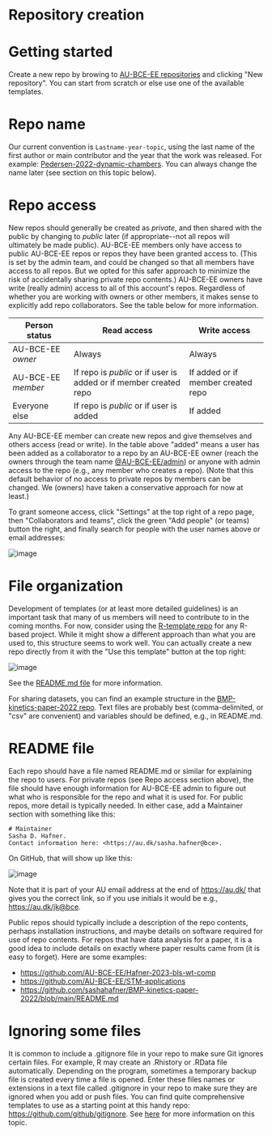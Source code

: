 # Repository creation

# Getting started
Create a new repo by browing to [AU-BCE-EE repositories](https://github.com/orgs/AU-BCE-EE/repositories) and clicking "New repository".
You can start from scratch or else use one of the available templates.

# Repo name
Our current convention is `Lastname-year-topic`, using the last name of the first author or main contributor and the year that the work was released. 
For example: [Pedersen-2022-dynamic-chambers](https://github.com/AU-BCE-EE/Pedersen-2022-dynamic-chambers).
You can always change the name later (see section on this topic below).

# Repo access
New repos should generally be created as *private*, and then shared with the public by changing to *public* later (if appropriate--not all repos will ultimately be made public).
AU-BCE-EE members only have access to public AU-BCE-EE repos or repos they have been granted access to. 
(This is set by the admin team, and could be changed so that all members have access to all repos. But we opted for this safer approach to minimize the risk of accidentally sharing private repo contents.)
AU-BCE-EE owners have write (really admin) access to all of this account's repos.
Regardless of whether you are working with owners or other members, it makes sense to explicitly add repo collaborators.
See the table below for more information.

| Person status      | Read access         | Write access|
|---------------     |-------------        |-------------|
| AU-BCE-EE *owner*  | Always              | Always      |
| AU-BCE-EE *member* | If repo is *public* or if user is added or if member created repo | If added or if member created repo   |
| Everyone else      | If repo is *public* or if user is added | If added    |

Any AU-BCE-EE member can create new repos and give themselves and others access (read or write). 
In the table above "added" means a user has been added as a collaborator to a repo by an AU-BCE-EE owner (reach the owners through the team name [@AU-BCE-EE/admin](https://github.com/orgs/AU-BCE-EE/teams/admin)) or anyone with admin access to the repo (e.g., any member who creates a repo).
(Note that this default behavior of no access to private repos by members can be changed.
We (owners) have taken a conservative approach for now at least.)

To grant someone access, click "Settings" at the top right of a repo page, then "Collaborators and teams", click the green "Add people" (or teams) button the right, and finally search for people with the user names above or email addresses:

![image](https://user-images.githubusercontent.com/35272876/206227003-3fdc3dd5-641d-4fcd-845f-54e0d67888b3.png)

# File organization
Development of templates (or at least more detailed guidelines) is an important task that many of us members will need to contribute to in the coming months.
For now, consider using the [R-template repo](https://github.com/sashahafner/R-template) for any R-based project. 
While it might show a different approach than what you are used to, this structure seems to work well.
You can actually create a new repo directly from it with the "Use this template" button at the top right:

![image](https://user-images.githubusercontent.com/35272876/199021638-e1ac10ec-265a-41b4-a9c0-c5ad2017ccbb.png)

See the [README.md file](https://github.com/sashahafner/R-template/blob/main/README.md) for more information.

For sharing datasets, you can find an example structure in the [BMP-kinetics-paper-2022 repo](https://github.com/sashahafner/BMP-kinetics-paper-2022).
Text files are probably best (comma-delimited, or "csv" are convenient) and variables should be defined, e.g., in README.md.

# README file
Each repo should have a file named README.md or similar for explaining the repo to users. 
For private repos (see Repo access section above), the file should have enough information for AU-BCE-EE admin to figure out what who is responsible for the repo and what it is used for.
For public repos, more detail is typically needed. 
In either case, add a Maintainer section with something like this:

```
# Maintainer
Sasha D. Hafner.
Contact information here: <https://au.dk/sasha.hafner@bce>.
```

On GitHub, that will show up like this:

![image](https://user-images.githubusercontent.com/35272876/229759816-82f71b3d-1976-4ab5-81a8-c0979beaba18.png)

Note that it is part of your AU email address at the end of <https://au.dk/> that gives you the correct link, so if you use initials it would be e.g., <https://au.dk/jk@bce>.

Public repos should typically include a description of the repo contents, perhaps installation instructions, and maybe details on software required for use of repo contents. For repos that have data analysis for a paper, it is a good idea to include details on exactly where paper results came from (it is easy to forget). 
Here are some examples:

* <https://github.com/AU-BCE-EE/Hafner-2023-bls-wt-comp>
* <https://github.com/AU-BCE-EE/STM-applications>
* <https://github.com/sashahafner/BMP-kinetics-paper-2022/blob/main/README.md>

# Ignoring some files
It is common to include a .gitignore file in your repo to make sure Git ignores certain files.
For example, R may create an .Rhistory or .RData file automatically.
Depending on the program, sometimes a temporary backup file is created every time a file is opened. 
Enter these files names or extensions in a text file called .gitignore in your repo to make sure they are ignored when you add or push files.
You can find quite comprehensive templates to use as a starting point at this handy repo: <https://github.com/github/gitignore>.
See [here](https://docs.github.com/en/get-started/getting-started-with-git/ignoring-files) for more information on this topic.

